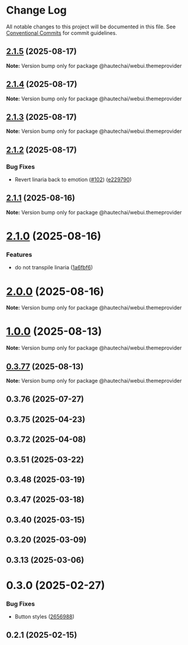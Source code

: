 # Change Log

All notable changes to this project will be documented in this file.
See [Conventional Commits](https://conventionalcommits.org) for commit guidelines.

## [2.1.5](https://github.com/HautechAI/webui/compare/@hautechai/webui.themeprovider@2.1.4...@hautechai/webui.themeprovider@2.1.5) (2025-08-17)

**Note:** Version bump only for package @hautechai/webui.themeprovider

## [2.1.4](https://github.com/HautechAI/webui/compare/@hautechai/webui.themeprovider@2.1.3...@hautechai/webui.themeprovider@2.1.4) (2025-08-17)

**Note:** Version bump only for package @hautechai/webui.themeprovider

## [2.1.3](https://github.com/HautechAI/webui/compare/@hautechai/webui.themeprovider@2.1.2...@hautechai/webui.themeprovider@2.1.3) (2025-08-17)

**Note:** Version bump only for package @hautechai/webui.themeprovider

## [2.1.2](https://github.com/HautechAI/webui/compare/@hautechai/webui.themeprovider@2.1.1...@hautechai/webui.themeprovider@2.1.2) (2025-08-17)

### Bug Fixes

- Revert linaria back to emotion ([#102](https://github.com/HautechAI/webui/issues/102)) ([e229790](https://github.com/HautechAI/webui/commit/e229790dae8eba4b3037bbe41365e5a73ab7f6dc))

## [2.1.1](https://github.com/HautechAI/webui/compare/@hautechai/webui.themeprovider@2.1.0...@hautechai/webui.themeprovider@2.1.1) (2025-08-16)

**Note:** Version bump only for package @hautechai/webui.themeprovider

# [2.1.0](https://github.com/HautechAI/webui/compare/@hautechai/webui.themeprovider@1.0.0...@hautechai/webui.themeprovider@2.1.0) (2025-08-16)

### Features

- do not transpile linaria ([1a6fbf6](https://github.com/HautechAI/webui/commit/1a6fbf6353a0e5028040006b5045170cf83f1ba0))

# [2.0.0](https://github.com/HautechAI/webui/compare/@hautechai/webui.themeprovider@1.0.0...@hautechai/webui.themeprovider@2.0.0) (2025-08-16)

**Note:** Version bump only for package @hautechai/webui.themeprovider

# [1.0.0](https://github.com/HautechAI/webui/compare/@hautechai/webui.themeprovider@0.3.77...@hautechai/webui.themeprovider@1.0.0) (2025-08-13)

**Note:** Version bump only for package @hautechai/webui.themeprovider

## [0.3.77](https://github.com/HautechAI/webui/compare/@hautechai/webui.themeprovider@0.3.76...@hautechai/webui.themeprovider@0.3.77) (2025-08-13)

**Note:** Version bump only for package @hautechai/webui.themeprovider

## 0.3.76 (2025-07-27)

## 0.3.75 (2025-04-23)

## 0.3.72 (2025-04-08)

## 0.3.51 (2025-03-22)

## 0.3.48 (2025-03-19)

## 0.3.47 (2025-03-18)

## 0.3.40 (2025-03-15)

## 0.3.20 (2025-03-09)

## 0.3.13 (2025-03-06)

# 0.3.0 (2025-02-27)

### Bug Fixes

- Button styles ([2656988](https://github.com/HautechAI/webui/commit/2656988763cfa46585598d7a8840805249487753))

## 0.2.1 (2025-02-15)
